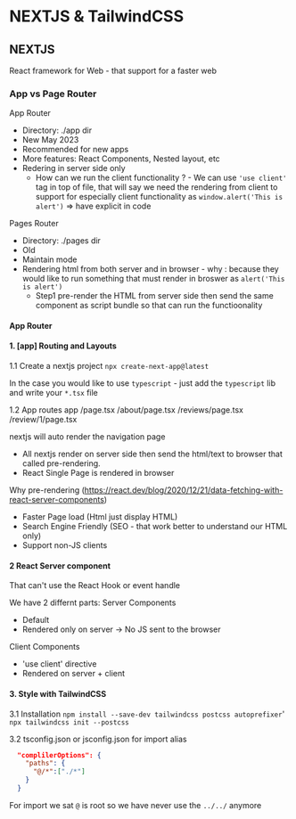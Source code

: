 # NEXTJS & TailwindCSS

## NEXTJS
React framework for Web - that support for a faster web
### App vs Page Router
App Router
- Directory: ./app dir
- New May 2023
- Recommended for new apps
- More features: React Components, Nested layout, etc
- Redering in server side only
  - How can we run the client functionality ? - We can use `'use client'` tag in top of file, that will say we need the rendering from client to support for especially client functionality as `window.alert('This is alert')` => have explicit in code

Pages Router
- Directory: ./pages dir
- Old
- Maintain mode
- Rendering html from both server and in browser - why : because they would like to run something that must render in broswer as `alert('This is alert')`
  - Step1 pre-render the HTML from server side then send the same component as script bundle so that can run the functioonality

#### App Router
#### 1. [app] Routing and Layouts
1.1 Create a nextjs project
`npx create-next-app@latest`

In the case you would like to use `typescript` - just add the `typescript` lib and write your `*.tsx` file

1.2 App routes
app
 /page.tsx
 /about/page.tsx
 /reviews/page.tsx
 /review/1/page.tsx

 nextjs will auto render the navigation page


 - All nextjs render on server side then send the html/text to browser that called pre-rendering.
 - React Single Page is rendered in browser

Why pre-rendering (https://react.dev/blog/2020/12/21/data-fetching-with-react-server-components)
- Faster Page load (Html just display HTML)
- Search Engine Friendly (SEO - that work better to understand our HTML only)
- Support non-JS clients

#### 2 React Server component
That can't use the React Hook or event handle

We have 2 differnt parts:
Server Components
   - Default
   - Rendered only on server -> No JS sent to the browser

Client Components
   - 'use client' directive
   - Rendered on server + client

#### 3. Style with TailwindCSS
3.1 Installation
`npm install --save-dev tailwindcss postcss autoprefixer`'
`npx tailwindcss init --postcss`

3.2 tsconfig.json or jsconfig.json for import alias
```json
  "complilerOptions": {
    "paths": {
      "@/*":["./*"]
    }
  }
```
For import we sat `@` is root so we have never use the `../../` anymore